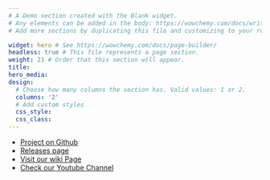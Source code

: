 ```yaml
---
# A Demo section created with the Blank widget.
# Any elements can be added in the body: https://wowchemy.com/docs/writing-markdown-latex/
# Add more sections by duplicating this file and customizing to your requirements.

widget: hero # See https://wowchemy.com/docs/page-builder/
headless: true # This file represents a page section.
weight: 21 # Order that this section will appear.
title: 
hero_media: 
design:
  # Choose how many columns the section has. Valid values: 1 or 2.
  columns: '2'
  # Add custom styles
  css_style:
  css_class:
---
```


+ [Project on Github](https://github.com/CemrgDevelopers/CemrgApp)
+ [Releases page](https://github.com/CemrgDevelopers/CemrgApp/releases/tag/v2.2)
+ [Visit our wiki Page](https://github.com/CemrgDevelopers/CemrgApp/wiki)
+ [Check our Youtube Channel](https://www.youtube.com/@cemrgapp)

